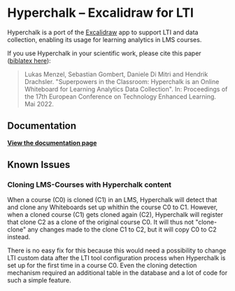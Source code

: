 # Hyperchalk – Excalidraw for LTI

Hyperchalk is a port of the [Excalidraw](https://excalidraw.com) app to support LTI and data
collection, enabling its usage for learning analytics in LMS courses.

If you use Hyperchalk in your scientific work, please cite this paper ([biblatex here][bib]):

> Lukas Menzel, Sebastian Gombert, Daniele Di Mitri and Hendrik Drachsler. "Superpowers in the
> Classroom: Hyperchalk is an Online Whiteboard for Learning Analytics Data Collection". In:
> Proceedings of the 17th European Conference on Technology Enhanced Learning. Mai 2022.

[bib]: https://github.com/Hyperchalk/Hyperchalk/blob/main/citation.bib

## Documentation

**[View the documentation page](https://hyperchalk.github.io/guide/)**

## Known Issues

### Cloning LMS-Courses with Hyperchalk content

When a course (C0) is cloned (C1) in an LMS, Hyperchalk will detect that and clone any Whiteboards
set up whithin the course C0 to C1. However, when a cloned course (C1) gets cloned again (C2),
Hyperchalk will register that clone C2 as a clone of the original course C0. It will thus not
"clone-clone" any changes made to the clone C1 to C2, but it will copy C0 to C2 instead.

There is no easy fix for this because this would need a possibility to change LTI custom data after
the LTI tool configuration process when Hyperchalk is set up for the first time in a course C0. Even
the cloning detection mechanism required an additional table in the database and a lot of code for
such a simple feature.
